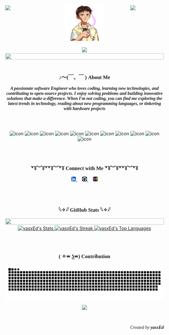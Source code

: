 <div align="center">
    <img align="left" src="https://media3.giphy.com/media/HQp9pMIlKV6zQiBlBi/giphy.gif?cid=6c09b952erryymeydgktb979waq24m3symwhw7athn6w1qq7&ep=v1_internal_gif_by_id&rid=giphy.gif&ct=s" width="21%" style="display:inline;">
    <img align="right" src="https://media3.giphy.com/media/HQp9pMIlKV6zQiBlBi/giphy.gif?cid=6c09b952erryymeydgktb979waq24m3symwhw7athn6w1qq7&ep=v1_internal_gif_by_id&rid=giphy.gif&ct=s" width="21%" style="display:inline;">
    <img src="9429524d-18a3-4f17-b092-ae35c4682ac4_8c92ae4d-1e66-4d3d-8eea-0c71c39696ff.gif" alt="Welcome GIF" width="25%">
    <br><br>
    <img src="https://readme-typing-svg.herokuapp.com/?font=Poppins&size=35&center=true&vCenter=true&width=500&height=70&duration=4000&lines=Hi+There!+👋;+I'm+yasxEd!;" />
    <img src="https://i.gifer.com/origin/8c/8cd3f1898255c045143e1da97fbabf10_w200.gif" height="20" width="100%">
</div>

<br/>
<h3 align="center" style="font-family: Poppins;">♪～(￣、￣ ) About Me</h3>
<p align="center" style="font-family: Poppins;"><em><b>A passionate software Engineer  who loves coding, learning new technologies, and contributing to open-source projects. I enjoy solving problems and building innovative solutions that make a difference. When I'm not coding, you can find me exploring the latest trends in technology, reading about new programming languages, or tinkering with hardware projects</b></em></p>

<br><br>

<div align="center">
  <img src="https://techstack-generator.vercel.app/java-icon.svg" alt="icon" width="50" height="50" />
  <img src="https://techstack-generator.vercel.app/python-icon.svg" alt="icon" width="50" height="50" />
  <img src="https://techstack-generator.vercel.app/ts-icon.svg" alt="icon" width="50" height="50" />
  <img src="https://techstack-generator.vercel.app/js-icon.svg" alt="icon"width="50" height="50" />
  <img src="https://techstack-generator.vercel.app/react-icon.svg" alt="icon" width="50" height="50" />
  <img src="https://techstack-generator.vercel.app/mysql-icon.svg" alt="icon" width="50" height="50" />
  <img src="https://techstack-generator.vercel.app/aws-icon.svg" alt="icon" width="50" height="50" />
  <img src="https://techstack-generator.vercel.app/github-icon.svg" alt="icon" width="50" height="50" />
  <img src="https://techstack-generator.vercel.app/prettier-icon.svg" alt="icon" width="50" height="50" />
  <img src="https://techstack-generator.vercel.app/restapi-icon.svg" alt="icon" width="50" height="50" />
  <img src="https://techstack-generator.vercel.app/graphql-icon.svg" alt="icon" width="50" height="50" />
</div>

<br><br>

<h3 align="center" style="font-family: Poppins;">꒷꒦︶꒦꒷꒷꒦︶꒷꒦  Connect with Me  ꒷꒦︶꒦꒷꒷꒦︶꒷꒦</h3>
<p align="center">
    <a href="https://www.linkedin.com/in/">
        <img src="https://raw.githubusercontent.com/tandpfun/skill-icons/65dea6c4eaca7da319e552c09f4cf5a9a8dab2c8/icons/LinkedIn.svg" width="3%" alt="LinkedIn"/>
    </a>
        &nbsp;&nbsp;&nbsp;
    <a href="https://github.com/yasxEd">
        <img src="https://raw.githubusercontent.com/tandpfun/skill-icons/65dea6c4eaca7da319e552c09f4cf5a9a8dab2c8/icons/Github-Dark.svg" width="3% alt="GitHub"/>
    </a>
        &nbsp;&nbsp;&nbsp;
    <a href="mailto:">
        <img src="https://raw.githubusercontent.com/tandpfun/skill-icons/65dea6c4eaca7da319e552c09f4cf5a9a8dab2c8/icons/Gmail-Dark.svg" width="3% alt="Email"/>
    </a>
</p>

<br><br>
<h3 align="center" style="font-family: Poppins;">𓆩✧︎𓆪 GitHub Stats 𓆩✧︎𓆪</h3>
<img src="https://i.gifer.com/origin/8c/8cd3f1898255c045143e1da97fbabf10_w200.gif" height="20" width="100%">
<div align="center">
    <a href="https://github-readme-stats.vercel.app">
        <img src="https://github-readme-stats.vercel.app/api?username=yasxEd&theme=dark&show_icons=true&hide_border=true&count_private=true" alt="yasxEd's Stats" height="120"/>
    </a>
    <a href="https://github-readme-streak-stats.herokuapp.com">
        <img src="https://github-readme-streak-stats.herokuapp.com/?user=yasxEd&theme=dark&hide_border=true" alt="yasxEd's Streak" height="120"/>
    </a>
    <a href="https://github-readme-stats.vercel.app/api/top-langs/?username=yasxEd&theme=dark&show_icons=true&hide_border=true&layout=compact">
        <img src="https://github-readme-stats.vercel.app/api/top-langs/?username=yasxEd&theme=dark&show_icons=true&hide_border=true&layout=compact" alt="yasxEd's Top Languages" height="120"/>
    </a>
</div>


<br><br>

<h3 align="center" style="font-family: Poppins;">( ✧≖ ͜ʖ≖) Contribution </h3>
<p align="center">
  <img src="https://github.com/yasxEd/yasxEd/blob/output/github-snake-dark.svg" alt="snake gif">
</p>

<p align="center">
	<img src="https://raw.githubusercontent.com/catppuccin/catppuccin/main/assets/footers/gray0_ctp_on_line.svg?sanitize=true" />
</p>

<br>
<p align="right" style="font-family: Poppins;"><em>Created by <b>yasxEd</b></em></p>

